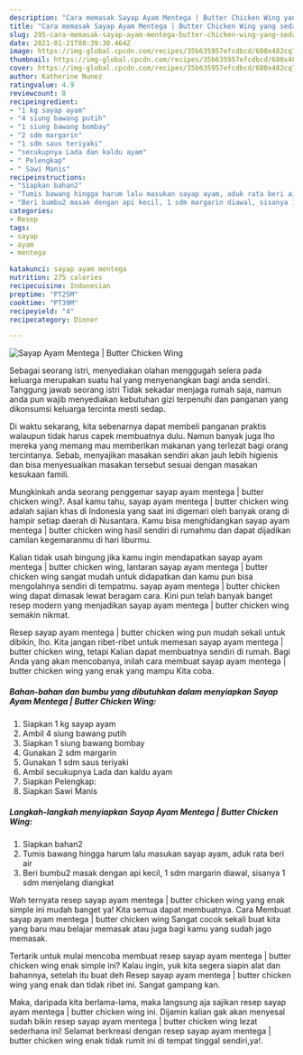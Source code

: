 ```yaml
---
description: "Cara memasak Sayap Ayam Mentega | Butter Chicken Wing yang sedap Untuk Jualan"
title: "Cara memasak Sayap Ayam Mentega | Butter Chicken Wing yang sedap Untuk Jualan"
slug: 295-cara-memasak-sayap-ayam-mentega-butter-chicken-wing-yang-sedap-untuk-jualan
date: 2021-01-21T08:39:30.464Z
image: https://img-global.cpcdn.com/recipes/35b635957efcdbcd/680x482cq70/sayap-ayam-mentega-butter-chicken-wing-foto-resep-utama.jpg
thumbnail: https://img-global.cpcdn.com/recipes/35b635957efcdbcd/680x482cq70/sayap-ayam-mentega-butter-chicken-wing-foto-resep-utama.jpg
cover: https://img-global.cpcdn.com/recipes/35b635957efcdbcd/680x482cq70/sayap-ayam-mentega-butter-chicken-wing-foto-resep-utama.jpg
author: Katherine Nunez
ratingvalue: 4.9
reviewcount: 8
recipeingredient:
- "1 kg sayap ayam"
- "4 siung bawang putih"
- "1 siung bawang bombay"
- "2 sdm margarin"
- "1 sdm saus teriyaki"
- "secukupnya Lada dan kaldu ayam"
- " Pelengkap"
- " Sawi Manis"
recipeinstructions:
- "Siapkan bahan2"
- "Tumis bawang hingga harum lalu masukan sayap ayam, aduk rata beri air"
- "Beri bumbu2 masak dengan api kecil, 1 sdm margarin diawal, sisanya 1 sdm menjelang diangkat"
categories:
- Resep
tags:
- sayap
- ayam
- mentega

katakunci: sayap ayam mentega 
nutrition: 275 calories
recipecuisine: Indonesian
preptime: "PT25M"
cooktime: "PT39M"
recipeyield: "4"
recipecategory: Dinner

---
```



![Sayap Ayam Mentega | Butter Chicken Wing](https://img-global.cpcdn.com/recipes/35b635957efcdbcd/680x482cq70/sayap-ayam-mentega-butter-chicken-wing-foto-resep-utama.jpg)

Sebagai seorang istri, menyediakan olahan menggugah selera pada keluarga merupakan suatu hal yang menyenangkan bagi anda sendiri. Tanggung jawab seorang istri Tidak sekadar menjaga rumah saja, namun anda pun wajib menyediakan kebutuhan gizi terpenuhi dan panganan yang dikonsumsi keluarga tercinta mesti sedap.

Di waktu  sekarang, kita sebenarnya dapat membeli panganan praktis walaupun tidak harus capek membuatnya dulu. Namun banyak juga lho mereka yang memang mau memberikan makanan yang terlezat bagi orang tercintanya. Sebab, menyajikan masakan sendiri akan jauh lebih higienis dan bisa menyesuaikan masakan tersebut sesuai dengan masakan kesukaan famili. 



Mungkinkah anda seorang penggemar sayap ayam mentega | butter chicken wing?. Asal kamu tahu, sayap ayam mentega | butter chicken wing adalah sajian khas di Indonesia yang saat ini digemari oleh banyak orang di hampir setiap daerah di Nusantara. Kamu bisa menghidangkan sayap ayam mentega | butter chicken wing hasil sendiri di rumahmu dan dapat dijadikan camilan kegemaranmu di hari liburmu.

Kalian tidak usah bingung jika kamu ingin mendapatkan sayap ayam mentega | butter chicken wing, lantaran sayap ayam mentega | butter chicken wing sangat mudah untuk didapatkan dan kamu pun bisa mengolahnya sendiri di tempatmu. sayap ayam mentega | butter chicken wing dapat dimasak lewat beragam cara. Kini pun telah banyak banget resep modern yang menjadikan sayap ayam mentega | butter chicken wing semakin nikmat.

Resep sayap ayam mentega | butter chicken wing pun mudah sekali untuk dibikin, lho. Kita jangan ribet-ribet untuk memesan sayap ayam mentega | butter chicken wing, tetapi Kalian dapat membuatnya sendiri di rumah. Bagi Anda yang akan mencobanya, inilah cara membuat sayap ayam mentega | butter chicken wing yang enak yang mampu Kita coba.

<!--inarticleads1-->

##### Bahan-bahan dan bumbu yang dibutuhkan dalam menyiapkan Sayap Ayam Mentega | Butter Chicken Wing:

1. Siapkan 1 kg sayap ayam
1. Ambil 4 siung bawang putih
1. Siapkan 1 siung bawang bombay
1. Gunakan 2 sdm margarin
1. Gunakan 1 sdm saus teriyaki
1. Ambil secukupnya Lada dan kaldu ayam
1. Siapkan  Pelengkap:
1. Siapkan  Sawi Manis




<!--inarticleads2-->

##### Langkah-langkah menyiapkan Sayap Ayam Mentega | Butter Chicken Wing:

1. Siapkan bahan2
1. Tumis bawang hingga harum lalu masukan sayap ayam, aduk rata beri air
1. Beri bumbu2 masak dengan api kecil, 1 sdm margarin diawal, sisanya 1 sdm menjelang diangkat




Wah ternyata resep sayap ayam mentega | butter chicken wing yang enak simple ini mudah banget ya! Kita semua dapat membuatnya. Cara Membuat sayap ayam mentega | butter chicken wing Sangat cocok sekali buat kita yang baru mau belajar memasak atau juga bagi kamu yang sudah jago memasak.

Tertarik untuk mulai mencoba membuat resep sayap ayam mentega | butter chicken wing enak simple ini? Kalau ingin, yuk kita segera siapin alat dan bahannya, setelah itu buat deh Resep sayap ayam mentega | butter chicken wing yang enak dan tidak ribet ini. Sangat gampang kan. 

Maka, daripada kita berlama-lama, maka langsung aja sajikan resep sayap ayam mentega | butter chicken wing ini. Dijamin kalian gak akan menyesal sudah bikin resep sayap ayam mentega | butter chicken wing lezat sederhana ini! Selamat berkreasi dengan resep sayap ayam mentega | butter chicken wing enak tidak rumit ini di tempat tinggal sendiri,ya!.

